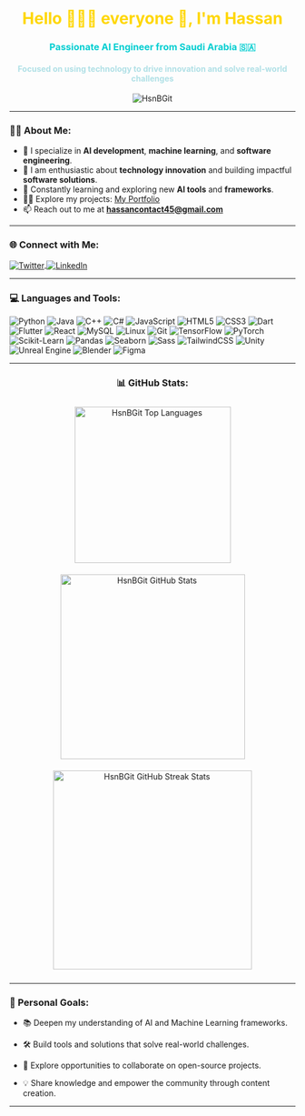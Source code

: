 <h1 align="center" style="color: #FFD700;">Hello 🙋🏾‍♂️ everyone 👋, I'm Hassan</h1>
<h3 align="center" style="color: #00CED1;">Passionate AI Engineer from Saudi Arabia 🇸🇦</h3>
<h4 align="center" style="color: #B0E0E6;">Focused on using technology to drive innovation and solve real-world challenges</h4>

<p align="center">
  <img src="https://komarev.com/ghpvc/?username=HsnBGit&label=Profile%20views&color=0e75b6&style=flat" alt="HsnBGit" />
</p>

---

### 👨‍💻 About Me:

- 🌟 I specialize in **AI development**, **machine learning**, and **software engineering**.
- 🚀 I am enthusiastic about **technology innovation** and building impactful **software solutions**.
- 📖 Constantly learning and exploring new **AI tools** and **frameworks**.
- 👨‍💻 Explore my projects: [My Portfolio](https://HsnBGit.github.io/Portfolio/)
- 📫 Reach out to me at **hassancontact45@gmail.com**

---

<h3 align="left">🌐 Connect with Me:</h3>
<p align="left">
  <a href="https://twitter.com/HsnBGit" target="_blank">
    <img align="center" src="https://img.shields.io/badge/Twitter-%231DA1F2.svg?style=for-the-badge&logo=Twitter&logoColor=white" alt="Twitter" />
  </a>
  <a href="https://linkedin.com/in/HsnBGit" target="_blank">
    <img align="center" src="https://img.shields.io/badge/LinkedIn-%230077B5.svg?style=for-the-badge&logo=linkedin&logoColor=white" alt="LinkedIn" />
  </a>
</p>

---

<h3 align="left">💻 Languages and Tools:</h3>
<p align="left">
  <img src="https://img.shields.io/badge/-Python-3776AB?style=for-the-badge&logo=python&logoColor=white" alt="Python" />
  <img src="https://img.shields.io/badge/-Java-007396?style=for-the-badge&logo=java&logoColor=white" alt="Java" />
  <img src="https://img.shields.io/badge/-C%2B%2B-00599C?style=for-the-badge&logo=cplusplus&logoColor=white" alt="C++" />
  <img src="https://img.shields.io/badge/-C%23-239120?style=for-the-badge&logo=csharp&logoColor=white" alt="C#" />
  <img src="https://img.shields.io/badge/-JavaScript-F7DF1E?style=for-the-badge&logo=javascript&logoColor=black" alt="JavaScript" />
  <img src="https://img.shields.io/badge/-HTML5-E34F26?style=for-the-badge&logo=html5&logoColor=white" alt="HTML5" />
  <img src="https://img.shields.io/badge/-CSS3-1572B6?style=for-the-badge&logo=css3&logoColor=white" alt="CSS3" />
  <img src="https://img.shields.io/badge/-Dart-0175C2?style=for-the-badge&logo=dart&logoColor=white" alt="Dart" />
  <img src="https://img.shields.io/badge/-Flutter-02569B?style=for-the-badge&logo=flutter&logoColor=white" alt="Flutter" />
  <img src="https://img.shields.io/badge/-React-61DAFB?style=for-the-badge&logo=react&logoColor=black" alt="React" />
  <img src="https://img.shields.io/badge/-MySQL-4479A1?style=for-the-badge&logo=mysql&logoColor=white" alt="MySQL" />
  <img src="https://img.shields.io/badge/-Linux-FCC624?style=for-the-badge&logo=linux&logoColor=black" alt="Linux" />
  <img src="https://img.shields.io/badge/-Git-F05032?style=for-the-badge&logo=git&logoColor=white" alt="Git" />
  <img src="https://img.shields.io/badge/-TensorFlow-FF6F00?style=for-the-badge&logo=tensorflow&logoColor=white" alt="TensorFlow" />
  <img src="https://img.shields.io/badge/-PyTorch-EE4C2C?style=for-the-badge&logo=pytorch&logoColor=white" alt="PyTorch" />
  <img src="https://img.shields.io/badge/-ScikitLearn-F7931E?style=for-the-badge&logo=scikit-learn&logoColor=white" alt="Scikit-Learn" />
  <img src="https://img.shields.io/badge/-Pandas-150458?style=for-the-badge&logo=pandas&logoColor=white" alt="Pandas" />
  <img src="https://img.shields.io/badge/-Seaborn-4A4A4A?style=for-the-badge&logo=seaborn&logoColor=white" alt="Seaborn" />
  <img src="https://img.shields.io/badge/-Sass-CC6699?style=for-the-badge&logo=sass&logoColor=white" alt="Sass" />
  <img src="https://img.shields.io/badge/-TailwindCSS-06B6D4?style=for-the-badge&logo=tailwindcss&logoColor=white" alt="TailwindCSS" />
  <img src="https://img.shields.io/badge/-Unity-000000?style=for-the-badge&logo=unity&logoColor=white" alt="Unity" />
  <img src="https://img.shields.io/badge/-UnrealEngine-313131?style=for-the-badge&logo=unrealengine&logoColor=white" alt="Unreal Engine" />
  <img src="https://img.shields.io/badge/-Blender-F5792A?style=for-the-badge&logo=blender&logoColor=white" alt="Blender" />
  <img src="https://img.shields.io/badge/-Figma-F24E1E?style=for-the-badge&logo=figma&logoColor=white" alt="Figma" />
</p>

---

<h3 align="center">📊 GitHub Stats:</h3>

<div align="center">
  <img src="https://github-readme-stats.vercel.app/api/top-langs?username=HsnBGit&show_icons=true&locale=en&layout=compact&theme=radical&cache_seconds=3600" alt="HsnBGit Top Languages" width="275" style="margin: 10px;" />
  <img src="https://github-readme-stats.vercel.app/api?username=HsnBGit&show_icons=true&locale=en&theme=radical&cache_seconds=3600" alt="HsnBGit GitHub Stats" width="325" style="margin: 10px;" />
  <img src="https://github-readme-streak-stats.herokuapp.com/?user=HsnBGit&theme=radical&cache_seconds=3600" alt="HsnBGit GitHub Streak Stats" width="350" style="margin: 10px;" />
</div>





---

<h3 align="left">🎯 Personal Goals:</h3>

- 📚 Deepen my understanding of AI and Machine Learning frameworks.  

- 🛠️ Build tools and solutions that solve real-world challenges.
  
- 🌱 Explore opportunities to collaborate on open-source projects.
  
- 💡 Share knowledge and empower the community through content creation.  

---
